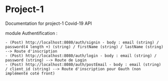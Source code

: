 # Project-1

Documentation for project-1 Covid-19 API

module Authentification :

    - (Post) http://localhost:8080/auth/signin - body : email (string) / password(4 length +) (string) / firstName (string) / lastName (string) --> Route d'inscription
    - (Post) http://localhost:8080/auth/login - body : email (string) / password (string) --> Route de Login
    - (Post) http://localhost:8080/auth/postEmail - body : email (string) / client_id (string) --> Route d'inscription pour Oauth (non implémenté coté front)